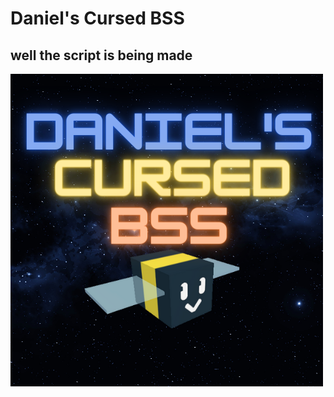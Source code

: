 # Daniel's Cursed BSS
## well the script is being made

[![Join the discord!](https://raw.githubusercontent.com/danielgamer9799/DanielCursedBSS/main/Danie.png)](https://discord.gg/gu4gW9z8zV)
